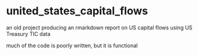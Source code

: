 # united_states_capital_flows
an old project producing an rmarkdown report on US capital flows using US Treasury TIC data

much of the code is poorly written, but it is functional
